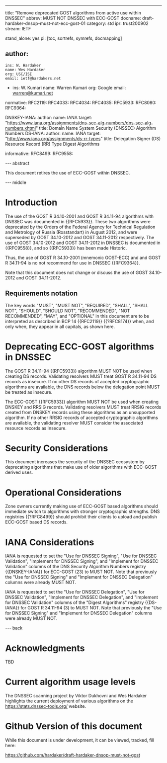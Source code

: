 ---
title: "Remove deprecated GOST algorithms from active use within DNSSEC"
abbrev: MUST NOT DNSSEC with ECC-GOST
docname: draft-hardaker-dnsop-must-not-ecc-gost-01
category: std
ipr: trust200902
stream: IETF


stand_alone: yes
pi: [toc, sortrefs, symrefs, docmapping]

author:
  -
    ins: W. Hardaker
    name: Wes Hardaker
    org: USC/ISI
    email: ietf@hardakers.net
  -
    ins: W. Kumari
    name: Warren Kumari
    org: Google
    email: warren@kumari.net

normative:
  RFC2119:
  RFC4033:
  RFC4034:
  RFC4035:
  RFC5933:
  RFC8080:
  RFC9364:

  DNSKEY-IANA:
    author:
      name: IANA
    target: "https://www.iana.org/assignments/dns-sec-alg-numbers/dns-sec-alg-numbers.xhtml"
    title: Domain Name System Security (DNSSEC) Algorithm Numbers
  DS-IANA:
    author:
      name: IANA
    target: "http://www.iana.org/assignments/ds-rr-types"
    title: Delegation Signer (DS) Resource Record (RR) Type Digest Algorithms

informative:
  RFC8499:
  RFC9558:


--- abstract

This document retires the use of ECC-GOST within DNSSEC.

--- middle

# Introduction

The use of the GOST R 34.10-2001 and GOST R 34.11-94 algorithms with DNSSEC was
documented in {{RFC5933}}. These two algorithms were deprecated by the Orders
of the Federal Agency for Technical Regulation and Metrology of Russia
(Rosstandart) in August 2012, and were superseded by GOST 34.10-2012 and
GOST 34.11-2012 respectively. The use of GOST 34.10-2012 and GOST 34.11-2012
in DNSSEC is documented in {{RFC9558}}, and so {{RFC5933}} has been made
Historic.

Thus, the use of GOST R 34.10-2001 (mnemonic GOST-ECC) and and GOST R 34.11-94
is no not recommend for use in DNSSEC {{RFC9364}}.

Note that this document does not change or discuss the use of GOST 34.10-2012
and GOST 34.11-2012.

## Requirements notation

   The key words "MUST", "MUST NOT", "REQUIRED", "SHALL", "SHALL NOT",
   "SHOULD", "SHOULD NOT", "RECOMMENDED", "NOT RECOMMENDED", "MAY",
   and "OPTIONAL" in this document are to be interpreted as described
   in BCP 14 {{RFC2119}} {{?RFC8174}} when, and only when, they appear
   in all capitals, as shown here.

# Deprecating ECC-GOST algorithms in DNSSEC

The GOST R 34.11-94 {{RFC5933}} algorithm MUST NOT be used when
creating DS records.  Validating resolvers MUST treat GOST R 34.11-94
DS records as insecure.  If no other DS records of accepted
cryptographic algorithms are available, the DNS records below the
delegation point MUST be treated as insecure.

The ECC-GOST {{RFC5933}} algorithm MUST NOT be used when creating
DNSKEY and RRSIG records.  Validating resolvers MUST treat
RRSIG records created from DNSKEY records using these algorithms as an
unsupported algorithm. If no other RRSIG records of accepted cryptographic
algorithms are available, the validating resolver MUST consider the
associated resource records as Insecure.

# Security Considerations

This document increases the security of the DNSSEC ecosystem by
deprecating algorithms that make use of older algorithms with ECC-GOST
derived uses.

# Operational Considerations

Zone owners currently making use of ECC-GOST based algorithms should
immediate switch to algorithms with stronger cryptographic strengths.
DNS registries {{?RFC8499}} should prohibit their clients to upload
and publish ECC-GOST based DS records.

# IANA Considerations

IANA is requested to set the "Use for DNSSEC Signing", "Use for DNSSEC
Validation", "Implement for DNSSEC Signing", and "Implement for DNSSEC
Validation" columns of the DNS Security Algorithm Numbers registry
{{DNSKEY-IANA}} for ECC-GOST (23) to MUST NOT.  Note that previously
the "Use for DNSSEC Signing" and "Implement for DNSSEC Delegation"
columns were already MUST NOT.

IANA is requested to set the "Use for DNSSEC Delegation", "Use for DNSSEC
Validation", "Implement for DNSSEC Delegation", and "Implement for DNSSEC
Validation" columns of the "Digest Algorithms" registry {{DS-IANA}}
for GOST R 34.11-94 (3) to MUST NOT.  Note that previously
the "Use for DNSSEC Signing" and "Implement for DNSSEC Delegation"
columns were already MUST NOT.

--- back

# Acknowledgments

TBD

# Current algorithm usage levels

The DNSSEC scanning project by Viktor Dukhovni and Wes Hardaker
highlights the current deployment of various algorithms on the
https://stats.dnssec-tools.org/ website.

<RFC Editor: please delete this section upon publication>

# Github Version of this document

While this document is under development, it can be viewed, tracked,
fill here:

https://github.com/hardaker/draft-hardaker-dnsop-must-not-gost

